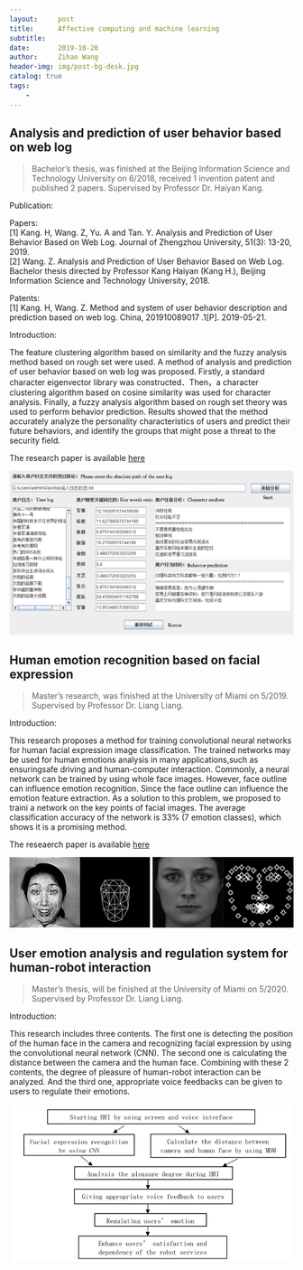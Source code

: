 ```yaml
---
layout:     post
title:      Affective computing and machine learning
subtitle:   
date:       2019-10-20
author:     Zihao Wang
header-img: img/post-bg-desk.jpg
catalog: true
tags:
    - 
---
```


## Analysis and prediction of user behavior based on web log
>Bachelor’s thesis, was finished at the Beijing Information Science and Technology University on 6/2018, received 1 invention patent and published 2 papers. Supervised by Professor Dr. Haiyan Kang.

Publication:

Papers:<br>
[1]	Kang. H, Wang. Z, Yu. A and Tan. Y. Analysis and Prediction of User Behavior Based on Web Log. Journal of   Zhengzhou University, 51(3): 13-20, 2019.<br>
[2]	Wang. Z. Analysis and Prediction of User Behavior Based on Web Log. Bachelor thesis directed by Professor Kang Haiyan (Kang H.), Beijing Information Science and  Technology University, 2018.

Patents:<br>
[1]	Kang. H, Wang. Z. Method and system of user behavior description and prediction based on web log. China, 201910089017 .1[P]. 2019-05-21.

Introduction:

The feature clustering algorithm based on similarity and the fuzzy analysis method based on rough set were used. A method of analysis and prediction of user behavior based on web log was proposed. Firstly, a standard character eigenvector library was constructed．Then，a character clustering algorithm based on cosine similarity was used for character analysis. Finally, a fuzzy analysis algorithm based on rough set theory was used to perform behavior prediction. Results showed that the method accurately analyze the personality characteristics of users and predict their future behaviors, and identify the groups that might pose a threat to the security field.

The research paper is available [here](http://new.oversea.cnki.net/KCMS/detail/detail.aspx?dbcode=CJFQ&dbname=CJFDLAST2019&filename=ZZDZ201903008&v=MDAwNDFyQ1VSTE9mYnVSbUZpamdWcjdQUHpmUGRMRzRIOWpNckk5RmJJUjhlWDFMdXhZUzdEaDFUM3FUcldNMUY=)

![](https://raw.githubusercontent.com/wangzh3/wangzh3.github.io/master/upload/log.jpg)
## Human emotion recognition based on facial expression
>Master’s research, was finished at the University of Miami on 5/2019. Supervised by Professor Dr. Liang Liang.

Introduction:

This research proposes a method for training convolutional neural networks for human facial expression image classification. The trained networks may be used for human emotions analysis in many applications,such as ensuringsafe driving and human-computer interaction. Commonly, a neural network can be trained by using whole face images. However, face outline can influence emotion recognition. Since the face outline can influence the emotion feature extraction. As a solution to this problem, we proposed to traini a network on the key points of facial images. The average classification accuracy of the network is 33% (7 emotion classes), which shows it is a promising method.

The reseaerch paper is available [here](https://github.com/wangzh3/wangzh3.github.io/blob/master/upload/Human%20emotion%20recognition%20based%20on%20facial%20expression.pdf)

![](https://github.com/wangzh3/wangzh3.github.io/blob/master/upload/facial%20emo.jpg?raw=true)
![](https://github.com/wangzh3/wangzh3.github.io/blob/master/upload/facial%20emotion.jpg?raw=true)

## User emotion analysis and regulation system for human-robot interaction
>Master’s thesis, will be finished at the University of Miami on 5/2020. Supervised by Professor Dr. Liang Liang.

Introduction:

This research includes three contents. The first one is detecting the position of the human face in the camera and recognizing facial expression by using the convolutional neural network (CNN). The second one is calculating the distance between the camera and the human face. Combining with these 2 contents, the degree of pleasure of human-robot interaction can be analyzed. And the third one, appropriate voice feedbacks can be given to users to regulate their emotions.

![](https://raw.githubusercontent.com/wangzh3/wangzh3.github.io/master/upload/master%20thesis.jpg)